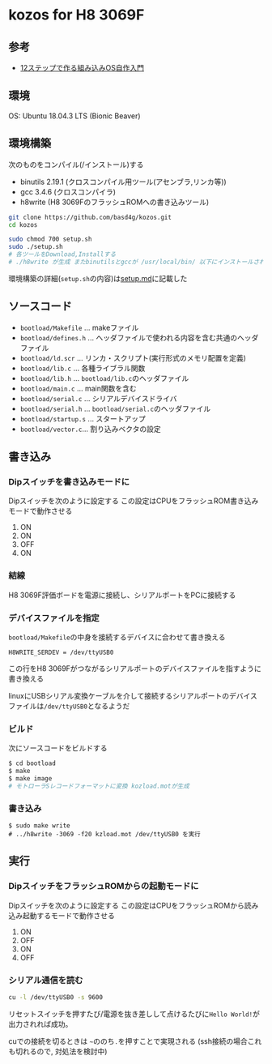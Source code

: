 # kozos for H8 3069F

## 参考

- [12ステップで作る組み込みOS自作入門](http://kozos.jp/books/makeos/)

## 環境

OS: Ubuntu 18.04.3 LTS (Bionic Beaver)

## 環境構築

次のものをコンパイル(/インストール)する

- binutils 2.19.1 (クロスコンパイル用ツール(アセンブラ,リンカ等))
- gcc 3.4.6 (クロスコンパイラ)
- h8write (H8 3069FのフラッシュROMへの書き込みツール)

```sh
git clone https://github.com/basd4g/kozos.git
cd kozos

sudo chmod 700 setup.sh
sudo ./setup.sh
# 各ツールをDownload,Installする
# ./h8write が生成 またbinutilsとgccが /usr/local/bin/ 以下にインストールされる
```

環境構築の詳細(`setup.sh`の内容)は[setup.md](setup/README.md)に記載した

## ソースコード

- `bootload/Makefile` ... makeファイル
- `bootload/defines.h` ... ヘッダファイルで使われる内容を含む共通のヘッダファイル
- `bootload/ld.scr` ... リンカ・スクリプト(実行形式のメモリ配置を定義)
- `bootload/lib.c` ... 各種ライブラル関数
- `bootload/lib.h` ... `bootload/lib.c`のヘッダファイル
- `bootload/main.c` ... main関数を含む
- `bootload/serial.c` ... シリアルデバイスドライバ
- `bootload/serial.h` ... `bootload/serial.c`のヘッダファイル
- `bootload/startup.s` ... スタートアップ
- `bootload/vector.c`... 割り込みベクタの設定

## 書き込み

### Dipスイッチを書き込みモードに

Dipスイッチを次のように設定する この設定はCPUをフラッシュROM書き込みモードで動作させる

1. ON
1. ON
1. OFF
1. ON

### 結線

H8 3069F評価ボードを電源に接続し、シリアルポートをPCに接続する

### デバイスファイルを指定

`bootload/Makefile`の中身を接続するデバイスに合わせて書き換える

```bootload/Makefile
H8WRITE_SERDEV = /dev/ttyUSB0
```

この行をH8 3069Fがつながるシリアルポートのデバイスファイルを指すように書き換える

linuxにUSBシリアル変換ケーブルを介して接続するシリアルポートのデバイスファイルは`/dev/ttyUSB0`となるようだ

### ビルド

次にソースコードをビルドする
```sh
$ cd bootload
$ make
$ make image
# モトローラSレコードフォーマットに変換 kozload.motが生成
```

### 書き込み

```
$ sudo make write
# ../h8write -3069 -f20 kzload.mot /dev/ttyUSB0 を実行
```

## 実行

### DipスイッチをフラッシュROMからの起動モードに

Dipスイッチを次のように設定する
この設定はCPUをフラッシュROMから読み込み起動するモードで動作させる

1. ON
1. OFF
1. ON
1. OFF

### シリアル通信を読む

```sh
cu -l /dev/ttyUSB0 -s 9600
```

リセットスイッチを押すたび/電源を抜き差しして点けるたびに`Hello World!`が出力されれば成功。

cuでの接続を切るときは `~`ののち`.`を押すことで実現される
(ssh接続の場合これも切れるので, 対処法を検討中)

